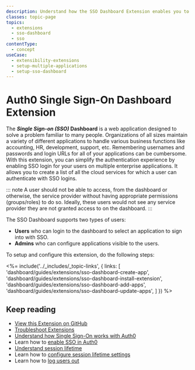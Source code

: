 ```yaml
---
description: Understand how the SSO Dashboard Extension enables you to manage SSO login for your users on multiple enterprise applications. 
classes: topic-page
topics:
  - extensions
  - sso-dashboard
  - sso
contentType:
  - concept
useCase: 
  - extensibility-extensions
  - setup-multiple-applications
  - setup-sso-dashboard
---
```


# Auth0 Single Sign-On Dashboard Extension

The **<dfn data-key="single-sign-on">Single Sign-on (SSO)</dfn> Dashboard** is a web application designed to solve a problem familiar to many people. Organizations of all sizes maintain a variety of different applications to handle various business functions like accounting, HR, development, support, etc. Remembering usernames and passwords and login URLs for all of your applications can be cumbersome. With this extension, you can simplify the authentication experience by enabling SSO login for your users on multiple enterprise applications. It allows you to create a list of all the cloud services for which a user can authenticate with SSO logins. 

::: note
A user should not be able to access, from the dashboard or otherwise, the service provider without having appropriate permissions (groups/roles) to do so.  Ideally, these users would not see any service provider they are not granted access to on the dashboard.
:::

The SSO Dashboard supports two types of users: 
- **Users** who can login to the dashboard to select an application to sign into with SSO. 
- **Admins** who can configure applications visible to the users. 

To setup and configure this extension, do the following steps:

<%= include('../_includes/_topic-links', { links: [
  'dashboard/guides/extensions/sso-dashboard-create-app',
  'dashboard/guides/extensions/sso-dashboard-install-extension',
  'dashboard/guides/extensions/sso-dashboard-add-apps',
  'dashboard/guides/extensions/sso-dashboard-update-apps',
] }) %>

## Keep reading

- [View this Extension on GitHub](https://github.com/auth0-extensions/auth0-sso-dashboard-extension)
- [Troubleshoot Extensions](/extensions/troubleshoot)
- [Understand how Single Sign-On works with Auth0](/sso/current/sso-auth0)
- Learn how to [enable SSO in Auth0](/dashboard/guides/tenants/enable-sso-tenant)
- [Understand session lifetime](/sessions/concepts/session-lifetime)
- Learn how to [configure session lifetime settings](/dashboard/guides/tenants/configure-session-lifetime-settings)
- Learn how to [log users out](/logout)

